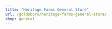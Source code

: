 ```yaml
---
title: "Heritage Farms General Store"
url: /goldsboro/heritage-farms-general-store/
shop: general
---
```


